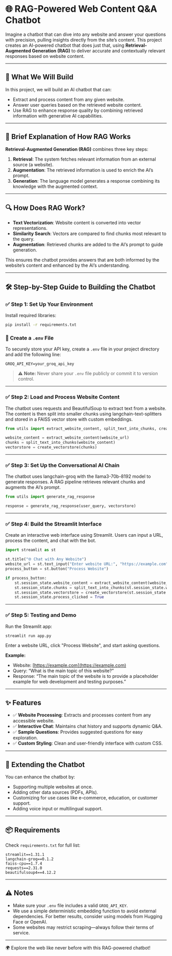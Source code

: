# 🌐 RAG-Powered Web Content Q\&A Chatbot

Imagine a chatbot that can dive into any website and answer your questions with precision, pulling insights directly from the site’s content. This project creates an AI-powered chatbot that does just that, using **Retrieval-Augmented Generation (RAG)** to deliver accurate and contextually relevant responses based on website content.

---

## 🚀 What We Will Build

In this project, we will build an AI chatbot that can:

* Extract and process content from any given website.
* Answer user queries based on the retrieved website content.
* Use RAG to enhance response quality by combining retrieved information with generative AI capabilities.

---

## 🧠 Brief Explanation of How RAG Works

**Retrieval-Augmented Generation (RAG)** combines three key steps:

1. **Retrieval**: The system fetches relevant information from an external source (a website).
2. **Augmentation**: The retrieved information is used to enrich the AI’s prompt.
3. **Generation**: The language model generates a response combining its knowledge with the augmented context.

---

## 🔍 How Does RAG Work?

* **Text Vectorization**: Website content is converted into vector representations.
* **Similarity Search**: Vectors are compared to find chunks most relevant to the query.
* **Augmentation**: Retrieved chunks are added to the AI’s prompt to guide generation.

This ensures the chatbot provides answers that are both informed by the website’s content and enhanced by the AI’s understanding.

---

## 🛠️ Step-by-Step Guide to Building the Chatbot

### ✅ Step 1: Set Up Your Environment

Install required libraries:

```bash
pip install -r requirements.txt
```

### 🔐 Create a `.env` File

To securely store your API key, create a `.env` file in your project directory and add the following line:

```env
GROQ_API_KEY=your_groq_api_key
```

> ⚠️ **Note:** Never share your `.env` file publicly or commit it to version control.

---

### ✅ Step 2: Load and Process Website Content

The chatbot uses requests and BeautifulSoup to extract text from a website. The content is then split into smaller chunks using langchain-text-splitters and stored in a FAISS vector store with custom embeddings.

```python
from utils import extract_website_content, split_text_into_chunks, create_vectorstore

website_content = extract_website_content(website_url)
chunks = split_text_into_chunks(website_content)
vectorstore = create_vectorstore(chunks)
```

---

### ✅ Step 3: Set Up the Conversational AI Chain

The chatbot uses langchain-groq with the llama3-70b-8192 model to generate responses. A RAG pipeline retrieves relevant chunks and augments the AI’s prompt.

```python
from utils import generate_rag_response

response = generate_rag_response(user_query, vectorstore)
```

---

### ✅ Step 4: Build the Streamlit Interface

Create an interactive web interface using Streamlit. Users can input a URL, process the content, and chat with the bot.

```python
import streamlit as st

st.title("🌐 Chat with Any Website")
website_url = st.text_input("Enter website URL:", "https://example.com")
process_button = st.button("Process Website")

if process_button:
    st.session_state.website_content = extract_website_content(website_url)
    st.session_state.chunks = split_text_into_chunks(st.session_state.website_content)
    st.session_state.vectorstore = create_vectorstore(st.session_state.chunks)
    st.session_state.process_clicked = True
```

---

### ✅ Step 5: Testing and Demo

Run the Streamlit app:

```bash
streamlit run app.py
```

Enter a website URL, click "Process Website", and start asking questions.

**Example:**

* Website: [https://example.com](https://example.com)
* Query: “What is the main topic of this website?”
* Response: “The main topic of the website is to provide a placeholder example for web development and testing purposes.”

---

## ✨ Features

* ✅ **Website Processing**: Extracts and processes content from any accessible website.
* ✅ **Interactive Chat**: Maintains chat history and supports dynamic Q\&A.
* ✅ **Sample Questions**: Provides suggested questions for easy exploration.
* ✅ **Custom Styling**: Clean and user-friendly interface with custom CSS.

---

## 🔧 Extending the Chatbot

You can enhance the chatbot by:

* Supporting multiple websites at once.
* Adding other data sources (PDFs, APIs).
* Customizing for use cases like e-commerce, education, or customer support.
* Adding voice input or multilingual support.

---

## 📦 Requirements

Check `requirements.txt` for full list:

```text
streamlit==1.31.1
langchain-groq==0.1.2
faiss-cpu==1.7.4
requests==2.31.0
beautifulsoup4==4.12.2
```

---

## ⚠️ Notes

* Make sure your `.env` file includes a valid `GROQ_API_KEY`.
* We use a simple deterministic embedding function to avoid external dependencies. For better results, consider using models from Hugging Face or OpenAI.
* Some websites may restrict scraping—always follow their terms of service.

---

🌍 Explore the web like never before with this RAG-powered chatbot!
